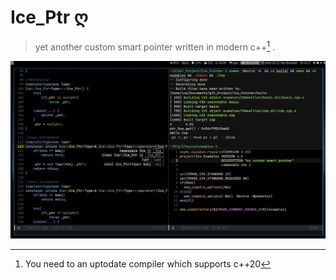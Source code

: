 # Ice_Ptr ღ 
> yet another custom smart pointer written in modern c++[^1] .

[^1]: You need to an uptodate compiler which supports c++20 


![This is an image](Ice_Ptr.png)

